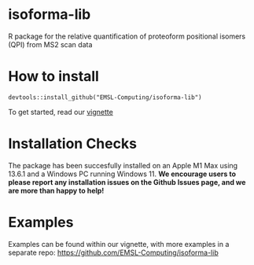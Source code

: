 # isoforma-lib
R package for the relative quantification of proteoform positional isomers (QPI) from MS2 scan data

# How to install 
`devtools::install_github("EMSL-Computing/isoforma-lib")`

To get started, read our [vignette](https://emsl-computing.github.io/isoforma-lib/)

# Installation Checks

The package has been succesfully installed on an Apple M1 Max using 13.6.1 and a Windows PC running Windows 11. **We encourage users to please report any installation issues on the Github Issues page, and we are more than happy to help!**

# Examples 

Examples can be found within our vignette, with more examples in a separate repo: https://github.com/EMSL-Computing/isoforma-lib
